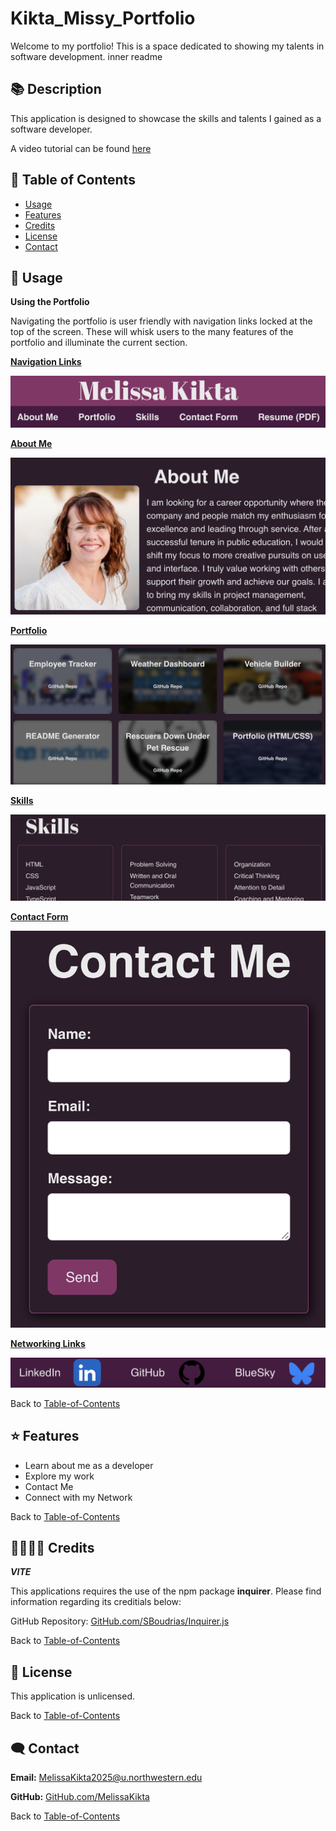 # Kikta_Missy_Portfolio
Welcome to my portfolio! This is a space dedicated to showing my talents in software development.
 inner readme
## 📚 Description
This application is designed to showcase the skills and talents I gained as a software developer.   

A video tutorial can be found [here](https://drive.google.com/file/d/1nGRM2oSELmLZ6qEQkkcaF6xz0PEmrMWx/view?usp=sharing)

## 🚀 Table of Contents
  * [Usage](#📝-Usage)
  * [Features](#⭐-features)
  * [Credits](#🫱🏽‍🫲🏾-credits)
  * [License](#📃-license)
  * [Contact](#🗨️-contact)

## 📝 Usage
<strong>Using the Portfolio</strong>

Navigating the portfolio is user friendly with navigation links locked at the top of the screen. These will whisk users to the many features of the portfolio and illuminate the current section. 

<u><strong>Navigation Links</strong></u>

![Navigation](./src/assets/images/navigation.png)



<u><strong>About Me</strong></u>

![About Me](./src/assets/images/aboutme.png)



<u><strong>Portfolio</strong></u>

![Portfolio](./src/assets/images/portfolio.png)



<u><strong>Skills</strong></u>

![Portfolio](./src/assets/images/skills.png)



<u><strong>Contact Form </strong></u>

![Contact Form](./src/assets/images/contactform.png)



<u><strong>Networking Links</strong></u>

![Networking Links](./src/assets/images/networking.png)


Back to [Table-of-Contents](#🚀-table-of-contents)


## ⭐ Features
  * Learn about me as a developer
  * Explore my work
  * Contact Me 
  * Connect with my Network


Back to [Table-of-Contents](#🚀-table-of-contents)


## 🫱🏽‍🫲🏾 Credits
*********VITE*********

This applications requires the use of the npm package <strong>inquirer</strong>. Please find information regarding its creditials below:

GitHub Repository: [GitHub.com/SBoudrias/Inquirer.js](https://github.com/SBoudrias/Inquirer.js)

Back to [Table-of-Contents](#🚀-table-of-contents)


## 📃 License
This application is unlicensed. 

Back to [Table-of-Contents](#🚀-table-of-contents)


## 🗨️ Contact

  <strong>Email:</strong> [MelissaKikta2025@u.northwestern.edu](mailto:MelissaKikta@u.northwestern.edu)
  
  <strong>GitHub:</strong> [GitHub.com/MelissaKikta](https://github.com/melissakikta)

Back to [Table-of-Contents](#🚀-table-of-contents)


